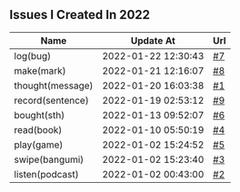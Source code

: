 ## Issues I Created In 2022

| Name | Update At | Url |
| ---- | ---- | ---- |
| log(bug) | 2022-01-22 12:30:43 | [#7](https://github.com/bGZoCg/2022/issues/7) |
| make(mark) | 2022-01-21 12:16:07 | [#8](https://github.com/bGZoCg/2022/issues/8) |
| thought(message) | 2022-01-20 16:03:38 | [#1](https://github.com/bGZoCg/2022/issues/1) |
| record(sentence) | 2022-01-19 02:53:12 | [#9](https://github.com/bGZoCg/2022/issues/9) |
| bought(sth) | 2022-01-13 09:52:07 | [#6](https://github.com/bGZoCg/2022/issues/6) |
| read(book) | 2022-01-10 05:50:19 | [#4](https://github.com/bGZoCg/2022/issues/4) |
| play(game) | 2022-01-02 15:24:52 | [#5](https://github.com/bGZoCg/2022/issues/5) |
| swipe(bangumi) | 2022-01-02 15:23:40 | [#3](https://github.com/bGZoCg/2022/issues/3) |
| listen(podcast) | 2022-01-02 00:43:00 | [#2](https://github.com/bGZoCg/2022/issues/2) |
